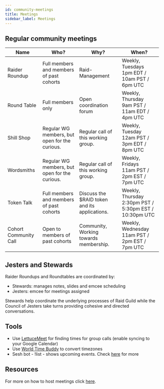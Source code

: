 ```yaml
---
id: community-meetings
title: Meetings
sidebar_label: Meetings
---
```


## Regular community meetings

| Name   | Who? | Why? | When? |
| ------ | ----------- | - | --------- |
| Raider Roundup   | Full members and members of past cohorts | Raid-Management | Weekly, Tuesdays<br />1pm EDT / 10am PST / 6pm UTC |
| Round Table | Full members only | Open coordination forum | Weekly, Thursday<br />9am PST / 11am EDT / 4pm UTC | 
| Shill Shop | Regular WG members, but open for the curious.  | Regular call of this working group. | Weekly, Tuesday<br />12am PST / 3pm EDT / 8pm UTC | 
| Wordsmiths | Regular WG members, but open for the curious. | Regular call of this working group. | Weekly, Fridays<br />11am PST / 2pm EST / 7pm UTC | 
| Token Talk | Full members and members of past cohorts | Discuss the $RAID token and its applications. | Weekly, Thursday<br />2:30pm PST / 5:30pm EST / 10:30pm UTC | 
| Cohort Community Call | Open to members of past cohorts | Community, Working towards membership. | Weekly, Wednesday<br />11am PST / 2pm EST / 7pm UTC |

## Jesters and Stewards

Raider Roundups and Roundtables are coordinated by:
* Stewards: manages notes, slides and emcee scheduling
* Jesters: emcee for meetings assigned

Stewards help coordinate the underlying processes of Raid Guild while the Council of Jesters take turns providing cohesive and directed conversations.

## Tools 

* Use [LettuceMeet](https://lettucemeet.com/) for finding times for group calls (enable syncing to your Google Calendar)
* Use [World Time Buddy](https://www.worldtimebuddy.com/) to convert timezones
* Sesh bot - !list - shows upcoming events. Check [here](https://handbook.raidguild.org/docs/discord-bots#sesh) for more

## Resources

For more on how to host meetings click [here](https://hackmd.io/@raidguild/By3kIcxD5/%2FhAvilrVdS1C7sk18J3_BOA).